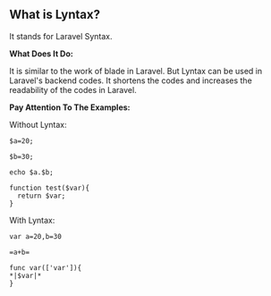 ## What is Lyntax?

It stands for Laravel Syntax.

**What Does It Do:**

It is similar to the work of blade in Laravel. But Lyntax can be used in Laravel's backend codes. It shortens the codes and increases the readability of the codes in Laravel.

**Pay Attention To The Examples:**

Without Lyntax:

```
$a=20;

$b=30;

echo $a.$b;

function test($var){
  return $var;
}
```

With Lyntax:

```
var a=20,b=30

=a+b=

func var(['var']){
*|$var|*
}
```
